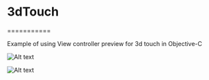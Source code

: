 # 3dTouch
===========

Example of using View controller preview for 3d touch in Objective-C



![Alt text](http://i.imgur.com/MytqhYQ.png "Home")


![Alt text](http://i.imgur.com/RnCQX8r.png "Detail preview")
